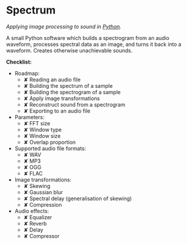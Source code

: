 ﻿# Spectrum
*Applying image processing to sound in [Python](https://www.python.org/).*

A small Python software which builds a spectrogram from an audio waveform, processes spectral data as an image, and turns it back into a waveform. Creates otherwise unachievable sounds.  

**Checklist:**
 - Roadmap:
	 - ✘ Reading an audio file
	 - ✘ Building the spectrum of a sample
	 - ✘ Building the spectrogram of a sample
	 - ✘ Apply image transformations
	 - ✘ Reconstruct sound from a spectrogram
	 - ✘ Exporting to an audio file
 - Parameters:
	 - ✘ FFT size
	 - ✘ Window type
	 - ✘ Window size
	 - ✘ Overlap proportion
 - Supported audio file formats:
	 - ✘ WAV
	 - ✘ MP3
	 - ✘ OGG
	 - ✘ FLAC
 - Image transformations:
	 - ✘ Skewing
	 - ✘ Gaussian blur
	 - ✘ Spectral delay (generalisation of skewing)
	 - ✘ Compression
 - Audio effects:
	 - ✘ Equalizer
	 - ✘ Reverb
	 - ✘ Delay
	 - ✘ Compressor
 
